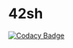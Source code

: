 # 42sh

[![Codacy Badge](https://api.codacy.com/project/badge/Grade/ce23e0d0d8e54462aa4dc15b04f61041)](https://app.codacy.com/gh/Eadroma/42sh?utm_source=github.com&utm_medium=referral&utm_content=Eadroma/42sh&utm_campaign=Badge_Grade)
